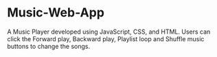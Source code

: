 # Music-Web-App
A Music Player developed using JavaScript, CSS, and HTML. Users can click the Forward play, Backward play, Playlist loop and Shuffle music buttons to change the songs.
